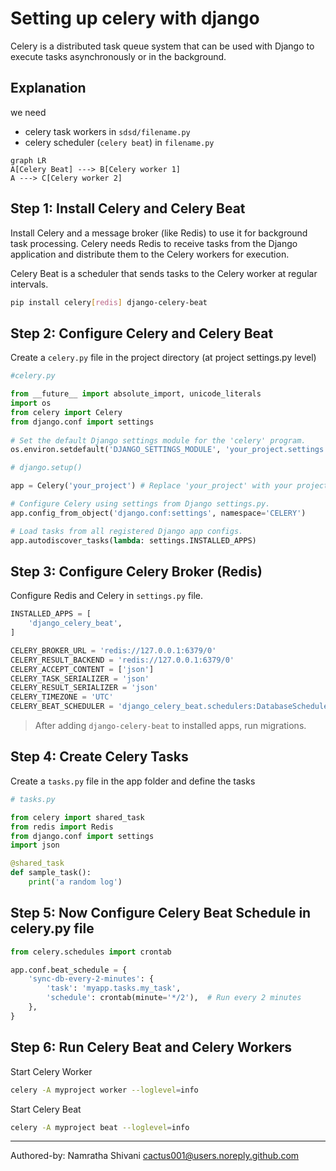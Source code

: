 # Setting up celery with django

Celery is a distributed task queue system that can be used with Django to execute tasks asynchronously or in the background. 

## Explanation
we need
- celery task workers in `sdsd/filename.py`
- celery scheduler (`celery beat`) in `filename.py`

```mermaid
graph LR
A[Celery Beat] ---> B[Celery worker 1]
A ---> C[Celery worker 2]
```

## Step 1: Install Celery and Celery Beat

Install Celery and a message broker (like Redis) to use it for background task processing. Celery needs Redis to receive tasks from the Django application and distribute them to the Celery workers for execution.

Celery Beat is a scheduler that sends tasks to the Celery worker at regular intervals.  

```bash
pip install celery[redis] django-celery-beat
```

## Step 2: Configure Celery and Celery Beat 

Create a `celery.py` file in the project directory (at project settings.py level)  

```python
#celery.py

from __future__ import absolute_import, unicode_literals
import os
from celery import Celery
from django.conf import settings
  
# Set the default Django settings module for the 'celery' program.
os.environ.setdefault('DJANGO_SETTINGS_MODULE', 'your_project.settings')

# django.setup()

app = Celery('your_project') # Replace 'your_project' with your project's name.

# Configure Celery using settings from Django settings.py.  
app.config_from_object('django.conf:settings', namespace='CELERY')  

# Load tasks from all registered Django app configs.  
app.autodiscover_tasks(lambda: settings.INSTALLED_APPS)
```

## Step 3: Configure Celery Broker (Redis)

Configure Redis and Celery in ```settings.py``` file.

```python
INSTALLED_APPS = [
    'django_celery_beat',
]

CELERY_BROKER_URL = 'redis://127.0.0.1:6379/0'
CELERY_RESULT_BACKEND = 'redis://127.0.0.1:6379/0'
CELERY_ACCEPT_CONTENT = ['json']
CELERY_TASK_SERIALIZER = 'json'
CELERY_RESULT_SERIALIZER = 'json'
CELERY_TIMEZONE = 'UTC'
CELERY_BEAT_SCHEDULER = 'django_celery_beat.schedulers:DatabaseScheduler'
```

> After adding `django-celery-beat` to installed apps, run migrations.

## Step 4: Create Celery Tasks

Create a `tasks.py` file in the app folder and define the tasks

```python
# tasks.py 

from celery import shared_task
from redis import Redis
from django.conf import settings
import json

@shared_task
def sample_task():
    print('a random log')

```

## Step 5: Now Configure Celery Beat Schedule in celery.py file

```python
from celery.schedules import crontab

app.conf.beat_schedule = {
    'sync-db-every-2-minutes': {
        'task': 'myapp.tasks.my_task',
        'schedule': crontab(minute='*/2'),  # Run every 2 minutes
    },
}
```

## Step 6: Run Celery Beat and Celery Workers

Start Celery Worker

```bash
celery -A myproject worker --loglevel=info
```

Start Celery Beat

```bash
celery -A myproject beat --loglevel=info
```

---
Authored-by: Namratha Shivani  <cactus001@users.noreply.github.com>

<!--stackedit_data:
eyJoaXN0b3J5IjpbNzk4ODU5MTk0XX0=
-->